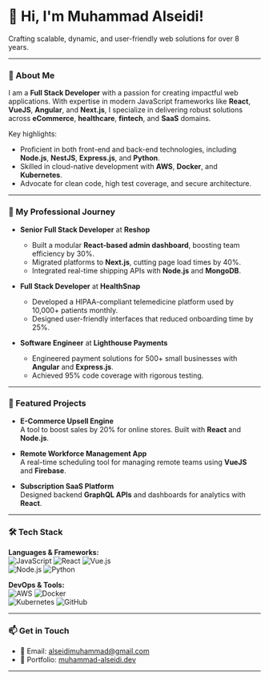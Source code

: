<div align="Rigth">

  <h1>👋 Hi, I'm Muhammad Alseidi!</h1>
  <p>Crafting scalable, dynamic, and user-friendly web solutions for over 8 years.</p>
</div>

---

### 🚀 About Me
I am a **Full Stack Developer** with a passion for creating impactful web applications. With expertise in modern JavaScript frameworks like **React**, **VueJS**, **Angular**, and **Next.js**, I specialize in delivering robust solutions across **eCommerce**, **healthcare**, **fintech**, and **SaaS** domains.

Key highlights:
- Proficient in both front-end and back-end technologies, including **Node.js**, **NestJS**, **Express.js**, and **Python**.
- Skilled in cloud-native development with **AWS**, **Docker**, and **Kubernetes**.
- Advocate for clean code, high test coverage, and secure architecture.

---

### 💼 My Professional Journey
- **Senior Full Stack Developer** at **Reshop**  
  - Built a modular **React-based admin dashboard**, boosting team efficiency by 30%.
  - Migrated platforms to **Next.js**, cutting page load times by 40%.
  - Integrated real-time shipping APIs with **Node.js** and **MongoDB**.

- **Full Stack Developer** at **HealthSnap**  
  - Developed a HIPAA-compliant telemedicine platform used by 10,000+ patients monthly.
  - Designed user-friendly interfaces that reduced onboarding time by 25%.

- **Software Engineer** at **Lighthouse Payments**  
  - Engineered payment solutions for 500+ small businesses with **Angular** and **Express.js**.
  - Achieved 95% code coverage with rigorous testing.

---

### 🌟 Featured Projects
- **E-Commerce Upsell Engine**  
  A tool to boost sales by 20% for online stores. Built with **React** and **Node.js**.

- **Remote Workforce Management App**  
  A real-time scheduling tool for managing remote teams using **VueJS** and **Firebase**.

- **Subscription SaaS Platform**  
  Designed backend **GraphQL APIs** and dashboards for analytics with **React**.

---

### 🛠️ Tech Stack
**Languages & Frameworks:**  
![JavaScript](https://img.shields.io/badge/JavaScript-F7DF1E?style=for-the-badge&logo=javascript&logoColor=black) ![React](https://img.shields.io/badge/React-61DAFB?style=for-the-badge&logo=react&logoColor=black) ![Vue.js](https://img.shields.io/badge/Vue.js-4FC08D?style=for-the-badge&logo=vue.js&logoColor=white)  
![Node.js](https://img.shields.io/badge/Node.js-339933?style=for-the-badge&logo=nodedotjs&logoColor=white) ![Python](https://img.shields.io/badge/Python-3776AB?style=for-the-badge&logo=python&logoColor=white)

**DevOps & Tools:**  
![AWS](https://img.shields.io/badge/AWS-FF9900?style=for-the-badge&logo=amazonaws&logoColor=white) ![Docker](https://img.shields.io/badge/Docker-2496ED?style=for-the-badge&logo=docker&logoColor=white)  
![Kubernetes](https://img.shields.io/badge/Kubernetes-326CE5?style=for-the-badge&logo=kubernetes&logoColor=white) ![GitHub](https://img.shields.io/badge/GitHub-181717?style=for-the-badge&logo=github&logoColor=white)

---

### 📫 Get in Touch
- 📧 Email: [alseidimuhammad@gmail.com](mailto:alseidimuhammad@gmail.com)
- 🚀 Portfolio: [muhammad-alseidi.dev](#)

---

